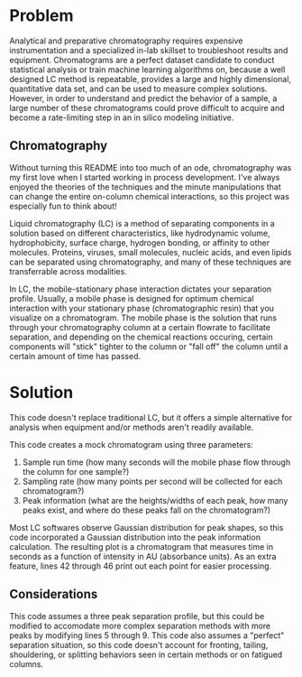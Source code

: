 # Problem
Analytical and preparative chromatography requires expensive instrumentation and a specialized in-lab skillset to troubleshoot results and equipment. Chromatograms are a perfect dataset candidate to conduct statistical analysis or train machine learning algorithms on, because a well designed LC method is repeatable, provides a large and highly dimensional, quantitative data set, and can be used to measure complex solutions. However, in order to understand and predict the behavior of a sample, a large number of these chromatograms could prove difficult to acquire and become a rate-limiting step in an in silico modeling initiative.

## Chromatography
Without turning this README into too much of an ode, chromatography was my first love when I started working in process development. I've always enjoyed the theories of the techniques and the minute manipulations that can change the entire on-column chemical interactions, so this project was especially fun to think about!

Liquid chromatography (LC) is a method of separating components in a solution based on different characteristics, like hydrodynamic volume, hydrophobicity, surface charge, hydrogen bonding, or affinity to other molecules. Proteins, viruses, small molecules, nucleic acids, and even lipids can be separated using chromatography, and many of these techniques are transferrable across modalities.

In LC, the mobile-stationary phase interaction dictates your separation profile. Usually, a mobile phase is designed for optimum chemical interaction with your stationary phase (chromatographic resin) that you visualize on a chromatogram. The mobile phase is the solution that runs through your chromatography column at a certain flowrate to facilitate separation, and depending on the chemical reactions occuring, certain components will "stick" tighter to the column or "fall off" the column until a certain amount of time has passed.

# Solution
This code doesn't replace traditional LC, but it offers a simple alternative for analysis when equipment and/or methods aren't readily available.

This code creates a mock chromatogram using three parameters:
1. Sample run time (how many seconds will the mobile phase flow through the column for one sample?)
2. Sampling rate (how many points per second will be collected for each chromatogram?)
3. Peak information (what are the heights/widths of each peak, how many peaks exist, and where do these peaks fall on the chromatogram?)

Most LC softwares observe Gaussian distribution for peak shapes, so this code incorporated a Gaussian distribution into the peak information calculation. The resulting plot is a chromatogram that measures time in seconds as a function of intensity in AU (absorbance units). As an extra feature, lines 42 through 46 print out each point for easier processing.

## Considerations
This code assumes a three peak separation profile, but this could be modified to accomodate more complex separation methods with more peaks by modifying lines 5 through 9. This code also assumes a "perfect" separation situation, so this code doesn't account for fronting, tailing, shouldering, or splitting behaviors seen in certain methods or on fatigued columns.
